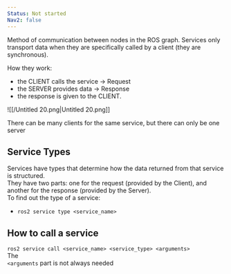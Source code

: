 ```yaml
---
Status: Not started
Nav2: false
---
```

Method of communication between nodes in the ROS graph. Services only transport data when they are specifically called by a client (they are synchronous).

How they work:

- the CLIENT calls the service -> Request
- the SERVER provides data -> Response
- the response is given to the CLIENT.  
      
    

![[/Untitled 20.png|Untitled 20.png]]

  
There can be many clients for the same service, but there can only be one server  

## Service Types

  
Services have types that determine how the data returned from that service is structured.  
They have two parts: one for the request (provided by the Client), and another for the response (provided by the Server).  
To find out the type of a service:  

  

- `ros2 service type <service_name>`

## How to call a service

`ros2 service call <service_name> <service_type> <arguments>`  
The  
`<arguments` part is not always needed